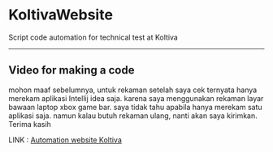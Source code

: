 # KoltivaWebsite
Script code automation for technical test at Koltiva

---

##  Video for making a code

mohon maaf sebelumnya, untuk rekaman setelah saya cek ternyata hanya merekam aplikasi Intellij idea saja. karena saya menggunakan rekaman layar bawaan laptop xbox game bar. saya tidak tahu apabila hanya merekam satu aplikasi saja. namun kalau butuh rekaman ulang, nanti akan saya kirimkan. Terima kasih


LINK : <a href="https://youtu.be/yizemO77Wy0">Automation website Koltiva
